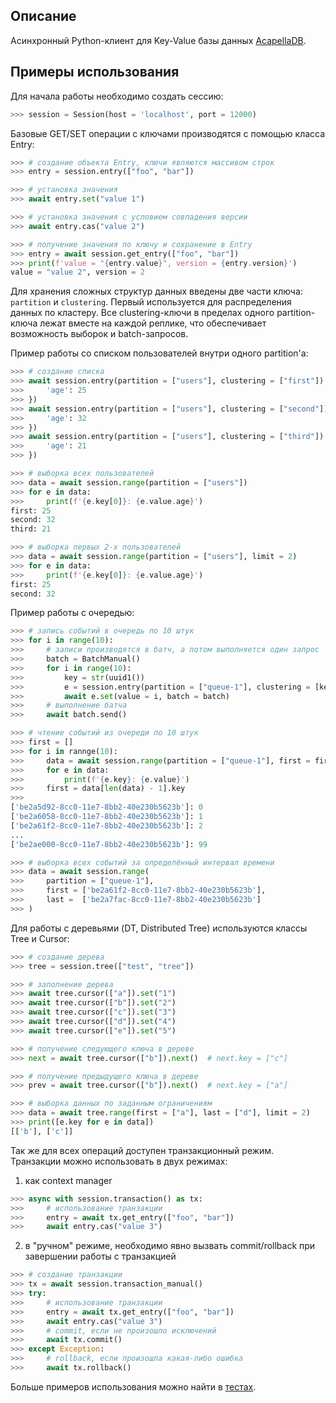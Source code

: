 Описание
--------

Асинхронный Python-клиент для Key-Value базы данных [AcapellaDB](http://acapella.ru/cpvm_doc/#acapelladb).

Примеры использования
---------------------

Для начала работы необходимо создать сессию:

```python
>>> session = Session(host = 'localhost', port = 12000)
```

Базовые GET/SET операции с ключами производятся с помощью класса Entry:

```python
>>> # создание объекта Entry, ключи являются массивом строк
>>> entry = session.entry(["foo", "bar"])

>>> # установка значения
>>> await entry.set("value 1")

>>> # установка значения с условием совпадения версии
>>> await entry.cas("value 2")

>>> # получение значения по ключу и сохранение в Entry
>>> entry = await session.get_entry(["foo", "bar"])
>>> print(f'value = "{entry.value}", version = {entry.version}')
value = "value 2", version = 2
```

Для хранения сложных структур данных введены две части ключа: `partition` и `clustering`. Первый используется для распределения данных по кластеру. Все clustering-ключи в пределах одного partition-ключа лежат вместе на каждой реплике, что обеспечивает возможность выборок и batch-запросов. 

Пример работы со списком пользователей внутри одного partition'а:

```python
>>> # создание списка
>>> await session.entry(partition = ["users"], clustering = ["first"]).set({
>>>     'age': 25
>>> })
>>> await session.entry(partition = ["users"], clustering = ["second"]).set({
>>>     'age': 32
>>> })
>>> await session.entry(partition = ["users"], clustering = ["third"]).set({
>>>     'age': 21
>>> })

>>> # выборка всех пользователей
>>> data = await session.range(partition = ["users"])
>>> for e in data:
>>>     print(f'{e.key[0]}: {e.value.age}')
first: 25
second: 32
third: 21

>>> # выборка первых 2-х пользователей
>>> data = await session.range(partition = ["users"], limit = 2)
>>> for e in data:
>>>     print(f'{e.key[0]}: {e.value.age}')
first: 25
second: 32
```

Пример работы с очередью:

```python
>>> # запись событий в очередь по 10 штук
>>> for i in range(10):
>>>     # записи производятся в батч, а потом выполняется один запрос
>>>     batch = BatchManual()
>>>     for i in range(10):
>>>         key = str(uuid1())
>>>         e = session.entry(partition = ["queue-1"], clustering = [key])
>>>         await e.set(value = i, batch = batch)
>>>     # выполнение батча
>>>     await batch.send()

>>> # чтение событий из очереди по 10 штук
>>> first = []
>>> for i in rannge(10):
>>>     data = await session.range(partition = ["queue-1"], first = first, limit = 10)
>>>     for e in data:
>>>         print(f'{e.key}: {e.value}')
>>>     first = data[len(data) - 1].key
>>> 
['be2a5d92-8cc0-11e7-8bb2-40e230b5623b']: 0
['be2a6058-8cc0-11e7-8bb2-40e230b5623b']: 1
['be2a61f2-8cc0-11e7-8bb2-40e230b5623b']: 2
...
['be2ae000-8cc0-11e7-8bb2-40e230b5623b']: 99

>>> # выборка всех событий за определённый интервал времени
>>> data = await session.range(
>>>     partition = ["queue-1"],
>>>     first = ['be2a61f2-8cc0-11e7-8bb2-40e230b5623b'],
>>>     last =  ['be2a7fac-8cc0-11e7-8bb2-40e230b5623b']
>>> )
```

Для работы с деревьями (DT, Distributed Tree) используются классы Tree и Cursor:

```python
>>> # создание дерева
>>> tree = session.tree(["test", "tree"])

>>> # заполнение дерева
>>> await tree.cursor(["a"]).set("1")
>>> await tree.cursor(["b"]).set("2")
>>> await tree.cursor(["c"]).set("3")
>>> await tree.cursor(["d"]).set("4")
>>> await tree.cursor(["e"]).set("5")

>>> # получение следующего ключа в дереве
>>> next = await tree.cursor(["b"]).next()  # next.key = ["c"]

>>> # получение предыдущего ключа в дереве
>>> prev = await tree.cursor(["b"]).next()  # next.key = ["a"]

>>> # выборка данных по заданным ограничениям
>>> data = await tree.range(first = ["a"], last = ["d"], limit = 2)
>>> print([e.key for e in data])
[['b'], ['c']]
```

Так же для всех операций доступен транзакционный режим. Транзакции можно использовать в двух режимах: 

1) как context manager

```python
>>> async with session.transaction() as tx:
>>>     # использование транзакции
>>>     entry = await tx.get_entry(["foo", "bar"])
>>>     await entry.cas("value 3")
```

2) в "ручном" режиме, необходимо явно вызвать commit/rollback при завершении работы с транзакцией

```python
>>> # создание транзакции
>>> tx = await session.transaction_manual()
>>> try:
>>>     # использование транзакции
>>>     entry = await tx.get_entry(["foo", "bar"])
>>>     await entry.cas("value 3")
>>>     # commit, если не произошло исключений
>>>     await tx.commit()
>>> except Exception:
>>>     # rollback, если произошла какая-либо ошибка
>>>     await tx.rollback()
```

Больше примеров использования можно найти в [тестах](tests).

